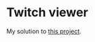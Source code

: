 # Twitch viewer
My solution to [this project](http://www.freecodecamp.com/challenges/use-the-twitchtv-json-api).
